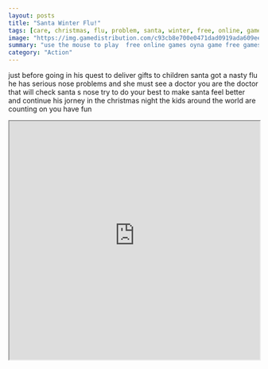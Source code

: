 ```yaml
---
layout: posts
title: "Santa Winter Flu!"
tags: [care, christmas, flu, problem, santa, winter, free, online, games, oyna, game, free, games, play, play, games]
image: "https://img.gamedistribution.com/c93cb8e700e0471dad0919ada609ee11.jpg"
summary: "use the mouse to play  free online games oyna game free games play play games"
category: "Action"
---
```


just before going in his quest to deliver gifts to children santa got a nasty flu he has serious nose problems and she must see a doctor you are the doctor that will check santa s nose try to do your best to make santa feel better and continue his jorney in the christmas night the kids around the world are counting on you have fun

<iframe width="100%" height="480px;" src="https://flash.gamedistribution.com?game=c93cb8e700e0471dad0919ada609ee11"></iframe>